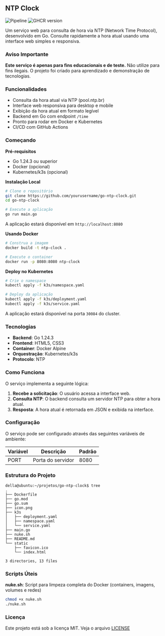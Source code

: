 ## NTP Clock

![Pipeline](https://github.com/dellabeneta/go-ntp-clock/actions/workflows/main.yaml/badge.svg)
![GHCR version](https://img.shields.io/badge/ContainerVersion-v4-blue)

Um serviço web para consulta de hora via NTP (Network Time Protocol), desenvolvido em Go. Consulte rapidamente a hora atual usando uma interface web simples e responsiva.

### Aviso Importante

**Este serviço é apenas para fins educacionais e de teste.** Não utilize para fins ilegais. O projeto foi criado para aprendizado e demonstração de tecnologias.

### Funcionalidades

- Consulta da hora atual via NTP (pool.ntp.br)
- Interface web responsiva para desktop e mobile
- Exibição da hora atual em formato legível
- Backend em Go com endpoint `/time`
- Pronto para rodar em Docker e Kubernetes
- CI/CD com GitHub Actions

### Começando

**Pré-requisitos**
- Go 1.24.3 ou superior
- Docker (opcional)
- Kubernetes/k3s (opcional)

**Instalação Local**
```bash
# Clone o repositório
git clone https://github.com/yourusername/go-ntp-clock.git
cd go-ntp-clock

# Execute a aplicação
go run main.go
```

A aplicação estará disponível em `http://localhost:8080`

**Usando Docker**
```bash
# Construa a imagem
docker build -t ntp-clock .

# Execute o container
docker run -p 8080:8080 ntp-clock
```

**Deploy no Kubernetes**
```bash
# Crie o namespace
kubectl apply -f k3s/namespace.yaml

# Deploy da aplicação
kubectl apply -f k3s/deployment.yaml
kubectl apply -f k3s/service.yaml
```

A aplicação estará disponível na porta `30084` do cluster.

### Tecnologias

- **Backend**: Go 1.24.3
- **Frontend**: HTML5, CSS3
- **Container**: Docker Alpine
- **Orquestração**: Kubernetes/k3s
- **Protocolo**: NTP

### Como Funciona

O serviço implementa a seguinte lógica:

1. **Recebe a solicitação**: O usuário acessa a interface web.
2. **Consulta NTP**: O backend consulta um servidor NTP para obter a hora atual.
3. **Resposta**: A hora atual é retornada em JSON e exibida na interface.

### Configuração

O serviço pode ser configurado através das seguintes variáveis de ambiente:

| Variável | Descrição         | Padrão |
|----------|-------------------|--------|
| PORT     | Porta do servidor | 8080   |

### Estrutura do Projeto
```
della@ubuntu:~/projetos/go-ntp-clock$ tree
.
├── Dockerfile
├── go.mod
├── go.sum
├── icon.png
├── k3s
│   ├── deployment.yaml
│   ├── namespace.yaml
│   └── service.yaml
├── main.go
├── nuke.sh
├── README.md
└── static
    ├── favicon.ico
    └── index.html

3 directories, 13 files
```

### Scripts Úteis

**nuke.sh**: Script para limpeza completa do Docker (containers, imagens, volumes e redes)

```bash
chmod +x nuke.sh
./nuke.sh
```

### Licença

Este projeto está sob a licença MIT. Veja o arquivo [LICENSE](LICENSE)